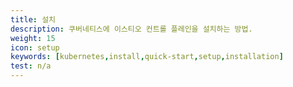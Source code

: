 ```yaml
---
title: 설치
description: 쿠버네티스에 이스티오 컨트롤 플레인을 설치하는 방법.
weight: 15
icon: setup
keywords: [kubernetes,install,quick-start,setup,installation]
test: n/a
---
```

